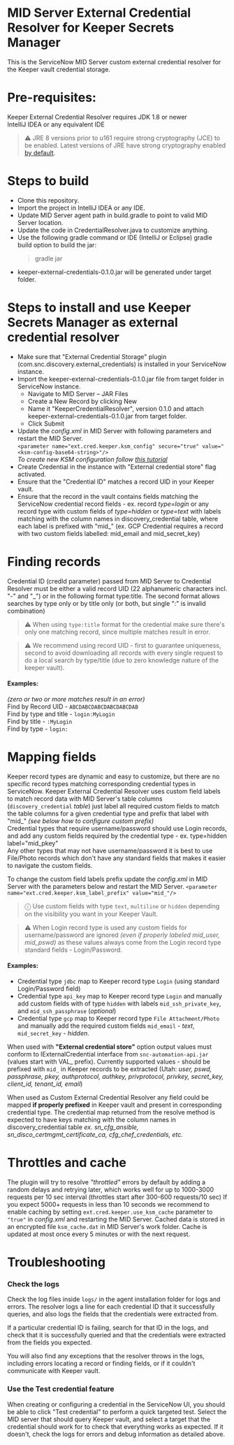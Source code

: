 # MID Server External Credential Resolver for Keeper Secrets Manager
This is the ServiceNow MID Server custom external credential resolver for the Keeper vault credential storage.

# Pre-requisites:
Keeper External Credential Resolver requires JDK 1.8 or newer  
IntelliJ IDEA or any equivalent IDE

> ⚠️ JRE 8 versions prior to u161 require strong cryptography (JCE) to be enabled.
Latest versions of JRE have strong cryptography enabled [by default](https://bugs.openjdk.java.net/browse/JDK-8170157).

# Steps to build
* Clone this repository.
* Import the project in IntelliJ IDEA or any IDE.
* Update MID Server agent path in build.gradle to point to valid MID Server location.
* Update the code in CredentialResolver.java to customize anything.
* Use the following gradle command or IDE (IntelliJ or Eclipse) gradle build option to build the jar:
  > gradle jar  
* keeper-external-credentials-0.1.0.jar will be generated under target folder.

# Steps to install and use Keeper Secrets Manager as external credential resolver

* Make sure that "External Credential Storage" plugin (com.snc.discovery.external_credentials) is installed in your ServiceNow instance.
* Import the keeper-external-credentials-0.1.0.jar file from target folder in ServiceNow instance.
    - Navigate to MID Server – JAR Files
    - Create a New Record by clicking New
    - Name it "KeeperCredentialResolver", version 0.1.0 and attach keeper-external-credentials-0.1.0.jar from target folder.
    - Click Submit
* Update the _config.xml_ in MID Server with following parameters and restart the MID Server.  
  `<parameter name="ext.cred.keeper.ksm_config" secure="true" value="<ksm-config-base64-string>"/>`  
  _To create new KSM configuration follow [this tutorial](https://docs.keeper.io/secrets-manager/secrets-manager/about/secrets-manager-configuration#creating-a-secrets-manager-configuration)_
* Create Credential in the instance with "External credential store" flag activated.
* Ensure that the "Credential ID" matches a record UID in your Keeper vault.
* Ensure that the record in the vault contains fields matching the ServiceNow credential record fields - ex. record _type=login_ or any record type with custom fields of _type=hidden_ or _type=text_ with labels matching with the column names in discovery_credential table, where each label is prefixed with  "mid_" (ex. GCP Credential requires a record with two custom fields labelled: mid_email and mid_secret_key)

# Finding records
Credential ID (credId parameter) passed from MID Server to Credential Resolver must be either a valid record UID (22 alphanumeric characters incl. "-" and "_") or in the following format type:title. The second format allows searches by type only or by title only (or both, but single ":" is invalid combination)
> ⚠️ When using `type:title` format for the credential make sure there's only one matching record, since multiple matches result in error.

> ⚠️ We recommend using record UID - first to guarantee uniqueness, second to avoid downloading all records with every single request to do a local search by type/title (due to zero knowledge nature of the keeper vault).

#### Examples:
_(zero or two or more matches result in an error)_  
Find by Record UID - `ABCDABCDABCDABCDABCDAB`  
Find by type and title - `login:MyLogin`  
Find by title - `:MyLogin`  
Find by type - `login:`

# Mapping fields
Keeper record types are dynamic and easy to customize, but there are no specific record types matching corresponding credential types in ServiceNow. Keeper External Credential Resolver uses custom field labels to match record data with MID Server's table columns (`discovery_credential` _table_) just label all required custom fields to match the table columns for a given credential type and prefix that label with "mid_" _(see below how to configure custom prefix)_  
Credential types that require username/password should use Login records, and add any custom fields required by the credential type - ex. type=hidden label="mid_pkey"  
Any other types that may not have username/password it is best to use File/Photo records which don't have any standard fields that makes it easier to navigate the custom fields.  

To change the custom field labels prefix update the _config.xml_ in MID Server with the parameters below and restart the MID Server.
  `<parameter name="ext.cred.keeper.ksm_label_prefix" value="mid_"/>`

> ️ⓘ Use custom fields with type `text`, `multiline` or `hidden` depending on the visibility you want in your Keeper Vault.

> ⚠️ When Login record type is used any custom fields for username/password are ignored _(even if properly labeled mid_user, mid_pswd)_ as these values always come from the Login record type standard fields - Login/Password.

#### Examples:  
 + Credential type `jdbc` map to Keeper record type `Login` (using standard Login/Password field)
 + Credential type `api_key` map to Keeper record type `Login` and manually add custom fields with of type `hidden` with labels `mid_ssh_private_key`, and `mid_ssh_passphrase` (_optional_)
 + Credential type `gcp` map to Keeper record type `File Attachment/Photo` and manually add the required custom fields `mid_email` - _text_, `mid_secret_key` - _hidden_.   

When used with **"External credential store"** option output values must conform to IExternalCredential interface from `snc-automation-api.jar` (values start with VAL_ prefix).
Currently supported values - should be prefixed with `mid_` in Keeper records to be extracted (Utah: _user, pswd, passphrase, pkey, authprotocol, authkey, privprotocol, privkey, secret_key, client_id, tenant_id, email_)

When used as Custom External Credential Resolver any field could be mapped **if properly prefixed** in Keeper vault and present in corresponding credential type. 
The credential map returned from the resolve method is expected to have keys matching with the column names in discovery_credential table _ex. sn_cfg_ansible, sn_disco_certmgmt_certificate_ca, cfg_chef_credentials, etc._

# Throttles and cache
The plugin will try to resolve _"throttled"_ errors by default by adding a random delays and retrying later, which works well for up to 1000-3000 requests per 10 sec interval (throttles start after 300-600 requests/10 sec) If you expect 5000+ requests in less than 10 seconds we recommend to enable caching by setting `ext.cred.keeper.use_ksm_cache` parameter to `"true"` in _config.xml_ and restarting the MID Server. Cached data is stored in an encrypted file `ksm_cache.dat` in MID Server's work folder. Cache is updated at most once every 5 minutes or with the next request.

# Troubleshooting
### Check the logs
Check the log files inside `logs/` in the agent installation folder for logs and errors. The resolver logs a line for each credential ID that it successfully queries, and also logs the fields that the credentials were extracted from.

If a particular credential ID is failing, search for that ID in the logs, and check that it is successfully queried and that the credentials were extracted from the fields you expected.

You will also find any exceptions that the resolver throws in the logs, including errors locating a record or finding fields, or if it couldn't communicate with Keeper vault.

### Use the Test credential feature
When creating or configuring a credential in the ServiceNow UI, you should be able to click "Test credential" to perform a quick targeted test. Select the MID server that should query Keeper vault, and select a target that the credential should work for to check that everything works as expected. If it doesn't, check the logs for errors and debug information as detailed above.